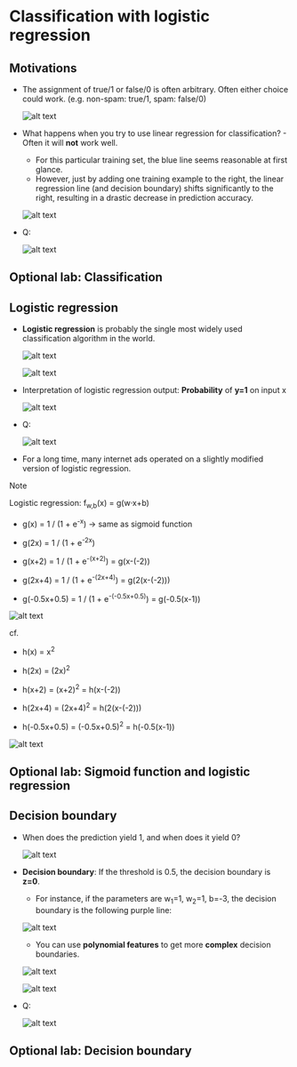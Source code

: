 # Classification with logistic regression

## Motivations

- The assignment of true/1 or false/0 is often arbitrary. Often either choice could work. (e.g. non-spam: true/1, spam: false/0)

  ![alt text](resources/notes/01.png)

- What happens when you try to use linear regression for classification? - Often it will **not** work well.

  - For this particular training set, the blue line seems reasonable at first glance.
  - However, just by adding one training example to the right, the linear regression line (and decision boundary) shifts significantly to the right, resulting in a drastic decrease in prediction accuracy.

  ![alt text](resources/notes/02.png)

- Q:

  ![alt text](resources/questions/01.png)

## Optional lab: Classification

## Logistic regression

- **Logistic regression** is probably the single most widely used classification algorithm in the world.

  ![alt text](resources/notes/03.png)

  ![alt text](resources/notes/04.png)

- Interpretation of logistic regression output: **Probability** of **y=1** on input x

  ![alt text](resources/notes/05.png)

- Q:

  ![alt text](resources/questions/02.png)

- For a long time, many internet ads operated on a slightly modified version of logistic regression.

> [!NOTE]
>
> Logistic regression: f<sub>w,b</sub>(x) = g(w&middot;x+b)
>
> - g(x) = 1 / (1 + e<sup>-x</sup>) &rarr; same as sigmoid function
>
> - g(2x) = 1 / (1 + e<sup>-2x</sup>)
>
> - g(x+2) = 1 / (1 + e<sup>-(x+2)</sup>) = g(x-(-2))
>
> - g(2x+4) = 1 / (1 + e<sup>-(2x+4)</sup>) = g(2(x-(-2)))
>
> - g(-0.5x+0.5) = 1 / (1 + e<sup>-(-0.5x+0.5)</sup>) = g(-0.5(x-1))
>
> ![alt text](resources/notes/10.png)
>
> cf.
>
> - h(x) = x<sup>2</sup>
>
> - h(2x) = (2x)<sup>2</sup>
>
> - h(x+2) = (x+2)<sup>2</sup> = h(x-(-2))
>
> - h(2x+4) = (2x+4)<sup>2</sup> = h(2(x-(-2)))
>
> - h(-0.5x+0.5) = (-0.5x+0.5)<sup>2</sup> = h(-0.5(x-1))
>
> ![alt text](resources/notes/11.png)

## Optional lab: Sigmoid function and logistic regression

## Decision boundary

- When does the prediction yield 1, and when does it yield 0?

  ![alt text](resources/notes/06.png)

- **Decision boundary**: If the threshold is 0.5, the decision boundary is **z=0**.

  - For instance, if the parameters are w<sub>1</sub>=1, w<sub>2</sub>=1, b=-3, the decision boundary is the following purple line:

  ![alt text](resources/notes/07.png)

  - You can use **polynomial features** to get more **complex** decision boundaries.

  ![alt text](resources/notes/08.png)

  ![alt text](resources/notes/09.png)

- Q:

  ![alt text](resources/questions/03.png)

## Optional lab: Decision boundary
